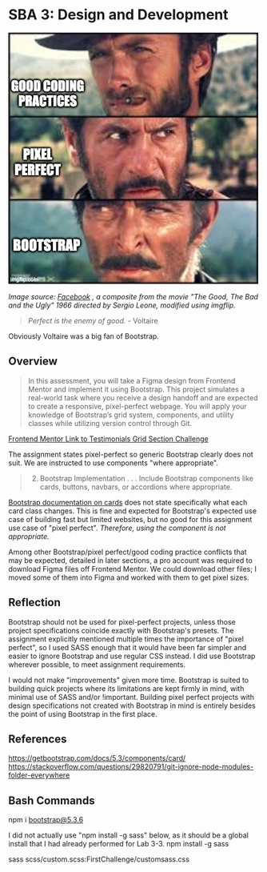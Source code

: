 # SBA 3: Design and Development

![When Bootstrap meets Pixel Perfect meets Good Coding Practices](./tgtbtu.png)

*Image source: [Facebook](https://www.facebook.com/movieclips/photos/throwback-clip-the-good-the-bad-and-the-ugly-standoff-httpswwwyoutubecomwatchv5p/10153171726572139/?_rdr) , a composite from the movie "The Good, The Bad and the Ugly" 1966 directed by Sergio Leone, modified using imgflip.*

>*Perfect is the enemy of good.* - Voltaire

Obviously Voltaire was a big fan of Bootstrap.

## Overview

>In this assessment, you will take a Figma design from Frontend Mentor and implement it using Bootstrap. This project simulates a real-world task where you receive a design handoff and are expected to create a responsive, pixel-perfect webpage. You will apply your knowledge of Bootstrap’s grid system, components, and utility classes while utilizing version control through Git.

[Frontend Mentor Link to Testimonials Grid Section Challenge](https://www.frontendmentor.io/challenges/testimonials-grid-section-Nnw6J7Un7)

The assignment states pixel-perfect so generic Bootstrap clearly does not suit.  We are instructed to use components "where appropriate".

>2. Bootstrap Implementation
>. . .
>Include Bootstrap components like cards, buttons, navbars, or accordions where appropriate.

[Bootstrap documentation on cards](https://getbootstrap.com/docs/5.3/components/card/) does not state specifically what each card class changes.  This is fine and expected for Bootstrap's expected use case of building fast but limited websites, but no good for this assignment use case of "pixel perfect".  *Therefore, using the component is not appropriate.*

Among other Bootstrap/pixel perfect/good coding practice conflicts that may be expected, detailed in later sections, a pro account was required to download Figma files off Frontend Mentor.  We could download other files; I moved some of them into Figma and worked with them to get pixel sizes.

## Reflection

Bootstrap should not be used for pixel-perfect projects, unless those project specifications coincide exactly with Bootstrap's presets.  The assignment explicitly mentioned multiple times the importance of "pixel perfect", so I used SASS enough that it would have been far simpler and easier to ignore Bootstrap and use regular CSS instead.  I did use Bootstrap wherever possible, to meet assignment requirements.

I would not make "improvements" given more time.  Bootstrap is suited to building quick projects where its limitations are kept firmly in mind, with minimal use of SASS and/or !important.  Building pixel perfect projects with design specifications not created with Bootstrap in mind is entirely besides the point of using Bootstrap in the first place.

## References

https://getbootstrap.com/docs/5.3/components/card/
https://stackoverflow.com/questions/29820791/git-ignore-node-modules-folder-everywhere

## Bash Commands

npm i bootstrap@5.3.6

I did not actually use "npm install -g sass" below, as it should be a global install that I had already performed for Lab 3-3.
npm install -g sass

sass scss/custom.scss:FirstChallenge/customsass.css